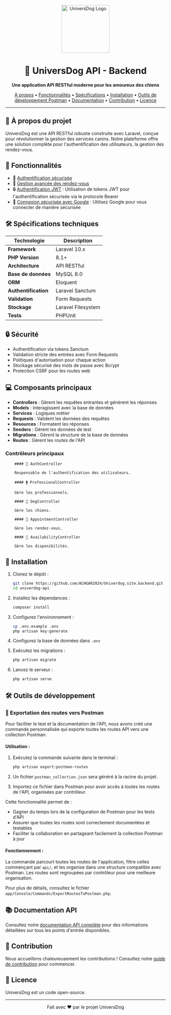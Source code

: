 <p align="center">
  <a href="https://univerdog.site" target="_blank">
    <img src="https://univerdog.site/src/images/logo.png" width="150" alt="UniversDog Logo">
  </a>
</p>

<h1 align="center">🐾 UniversDog API - Backend</h1>

<p align="center">
  <strong>Une application API RESTful moderne pour les amoureux des chiens</strong>
</p>

<p align="center">
  <a href="#-à-propos">À propos</a> •
  <a href="#-fonctionnalités">Fonctionnalités</a> •
  <a href="#-spécifications-techniques">Spécifications</a> •
  <a href="#-installation">Installation</a> •
  <a href="#-outils-de-développement">Outils de développement Postman</a> •
  <a href="#-documentation-api">Documentation</a> •
  <a href="#-contribution">Contribution</a> •
  <a href="#-licence">Licence</a>
</p>

<hr>

## 📘 À propos du projet

UniversDog est une API RESTful robuste construite avec Laravel, conçue pour révolutionner la gestion des services canins. Notre plateforme offre une solution complète pour l'authentification des utilisateurs, la gestion des rendez-vous.

## 🌟 Fonctionnalités

-   🔐 [Authentification sécurisée](https://univerdog.site/login)
-   📅 [Gestion avancée des rendez-vous](https://univerdog.site/login)
-   🔒 [Authentification JWT](https://univerdog.site/login) : Utilisation de tokens JWT pour l'authentification sécurisée via le protocole Bearer
-   🔐 [Connexion sécurisée avec Google](https://univerdog.site/login) : Utilisez Google pour vous connecter de manière sécurisée

## 🛠 Spécifications techniques

| Technologie          | Description        |
| -------------------- | ------------------ |
| **Framework**        | Laravel 10.x       |
| **PHP Version**      | 8.1+               |
| **Architecture**     | API RESTful        |
| **Base de données**  | MySQL 8.0          |
| **ORM**              | Eloquent           |
| **Authentification** | Laravel Sanctum    |
| **Validation**       | Form Requests      |
| **Stockage**         | Laravel Filesystem |
| **Tests**            | PHPUnit            |

## 🔒 Sécurité

-   Authentification via tokens Sanctum
-   Validation stricte des entrées avec Form Requests
-   Politiques d'autorisation pour chaque action
-   Stockage sécurisé des mots de passe avec Bcrypt
-   Protection CSRF pour les routes web

## 💻 Composants principaux

-   **Controllers** : Gèrent les requêtes entrantes et génèrent les réponses
-   **Models** : Interagissent avec la base de données
-   **Services** : Logiques métier
-   **Requests** : Valident les données des requêtes
-   **Resources** : Formatent les réponses
-   **Seeders** : Gèrent les données de test
-   **Migrations** : Gèrent la structure de la base de données
-   **Routes** : Gèrent les routes de l'API

### Contrôleurs principaux

        #### 🔑 AuthController

        Responsable de l'authentification des utilisateurs.

        #### 🚹 ProfessionalController

        Gère les professionnels.

        #### 🐶 DogController

        Gère les chiens.

        #### 📅 AppointmentController

        Gère les rendez-vous.

        #### 🔄 AvailabilityController

        Gère les disponibilités.

## 🚀 Installation

1. Clonez le dépôt :

    ```bash
    git clone https://github.com/ACHGAR2024/Univerdog.site.backend.git
    cd univerdog-api
    ```

2. Installez les dépendances :

    ```bash
    composer install
    ```

3. Configurez l'environnement :

    ```bash
    cp .env.example .env
    php artisan key:generate
    ```

4. Configurez la base de données dans `.env`

5. Exécutez les migrations :

    ```bash
    php artisan migrate
    ```

6. Lancez le serveur :
    ```bash
    php artisan serve
    ```

## 🛠 Outils de développement

### 🔄 Exportation des routes vers Postman

Pour faciliter le test et la documentation de l'API, nous avons créé une commande personnalisée qui exporte toutes les routes API vers une collection Postman.

#### Utilisation :

1. Exécutez la commande suivante dans le terminal :

    ```bash
    php artisan export:postman-routes
    ```

2. Un fichier `postman_collection.json` sera généré à la racine du projet.

3. Importez ce fichier dans Postman pour avoir accès à toutes les routes de l'API, organisées par contrôleur.

Cette fonctionnalité permet de :

-   Gagner du temps lors de la configuration de Postman pour les tests d'API
-   Assurer que toutes les routes sont correctement documentées et testables
-   Faciliter la collaboration en partageant facilement la collection Postman à jour

#### Fonctionnement :

La commande parcourt toutes les routes de l'application, filtre celles commençant par `api/`, et les organise dans une structure compatible avec Postman. Les routes sont regroupées par contrôleur pour une meilleure organisation.

Pour plus de détails, consultez le fichier `app/Console/Commands/ExportRoutesToPostman.php`.

## 📚 Documentation API

Consultez notre [documentation API complète](https://api.univerdog.site) pour des informations détaillées sur tous les points d'entrée disponibles.

## 🤝 Contribution

Nous accueillons chaleureusement les contributions ! Consultez notre [guide de contribution](https://univerdog.site/contact) pour commencer.

## 📄 Licence

UniversDog est un code open-source.

---

<p align="center">Fait avec ❤️ par le projet UniversDog</p>
